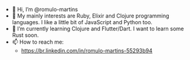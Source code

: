 - 👋 Hi, I’m @romulo-martins
- 👀 My mainly interests are Ruby, Elixir and Clojure programming languages. I like a little bit of JavaScript and Python too. 
- 🌱 I’m currently learning Clojure and Flutter/Dart. I want to learn some Rust soon. 
- 📫 How to reach me:
  - https://br.linkedin.com/in/romulo-martins-55293b94 

<!---
romulo-martins/romulo-martins is a ✨ special ✨ repository because its `README.md` (this file) appears on your GitHub profile.
You can click the Preview link to take a look at your changes.
--->
